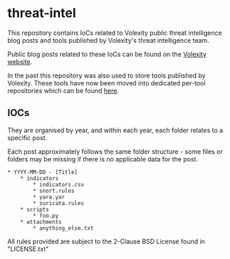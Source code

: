 # threat-intel

This repository contains IoCs related to Volexity public threat intelligence blog posts and tools published by Volexity's threat intelligence team.

Public blog posts related to these IoCs can be found on the [Volexity website](https://www.volexity.com/blog/).

In the past this repository was also used to store tools published by Volexity. These tools have now been moved into dedicated per-tool repositories which can be found [here](https://github.com/volexity).

## IOCs

They are organised by year, and within each year, each folder relates to a specific post.

Each post approximately follows the same folder structure - some files or folders may be missing if there is no applicable data for the post.

```text
* YYYY-MM-DD - [Title]
    * indicators
        * indicators.csv
        * snort.rules
        * yara.yar
        * suricata.rules
    * scripts
        * foo.py
    * attachments
        * anything_else.txt
```

All rules provided are subject to the 2-Clause BSD License found in "LICENSE.txt"
